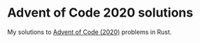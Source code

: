 # Advent of Code 2020 solutions
My solutions to [Advent of Code (2020)](https://adventofcode.com/) problems in Rust.
